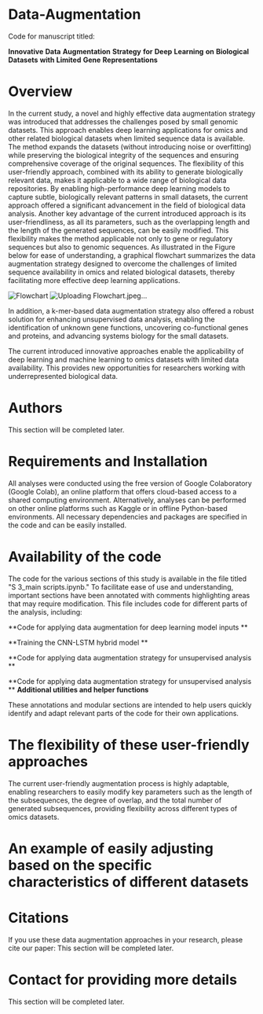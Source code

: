 # Data-Augmentation
Code for manuscript titled:

**Innovative** **Data** **Augmentation** **Strategy** **for** **Deep** **Learning** **on** **Biological** **Datasets** **with** **Limited** **Gene** **Representations**


# Overview
In the current study, a novel and highly effective data augmentation strategy was introduced that addresses the challenges posed by small genomic datasets. This approach enables deep learning applications for omics and other related biological datasets when limited sequence data is available. The method expands the datasets (without introducing noise or overfitting) while preserving the biological integrity of the sequences and ensuring comprehensive coverage of the original sequences. The flexibility of this user-friendly approach, combined with its ability to generate biologically relevant data, makes it applicable to a wide range of biological data repositories. By enabling high-performance deep learning models to capture subtle, biologically relevant patterns in small datasets, the current approach offered a significant advancement in the field of biological data analysis. Another key advantage of the current introduced approach is its user-friendliness, as all its parameters, such as the overlapping length and the length of the generated sequences, can be easily modified. This flexibility makes the method applicable not only to gene or regulatory sequences but also to genomic sequences. As illustrated in the Figure below for ease of understanding, a graphical flowchart summarizes the data augmentation strategy designed to overcome the challenges of limited sequence availability in omics and related biological datasets, thereby facilitating more effective deep learning applications.

![Flowchart](https://github.com/user-attachments/assets/56939990-8065-429c-ac3e-6bbf3fe4fe4d)
![Uploading Flowchart.jpeg…]()


In addition, a k-mer-based data augmentation strategy also offered a robust solution for enhancing unsupervised data analysis, enabling the identification of unknown gene functions, uncovering co-functional genes and proteins, and advancing systems biology for the small datasets. 

The current introduced innovative approaches enable the applicability of deep learning and machine learning to omics datasets with limited data availability. This provides new opportunities for researchers working with underrepresented biological data.

# Authors

This section will be completed later.


# Requirements and Installation

All analyses were conducted using the free version of Google Colaboratory (Google Colab), an online platform that offers cloud-based access to a shared computing environment. Alternatively, analyses can be performed on other online platforms such as Kaggle or in offline Python-based environments. All necessary dependencies and packages are specified in the code and can be easily installed.

# Availability of the code

The code for the various sections of this study is available in the file titled "S 3_main scripts.ipynb." To facilitate ease of use and understanding, important sections have been annotated with comments highlighting areas that may require modification. This file includes code for different parts of the analysis, including:
 
**Code for applying data augmentation for deep learning model inputs
**

**Training the CNN-LSTM hybrid model
**

**Code for applying data augmentation strategy for unsupervised analysis
**

**Code for applying data augmentation strategy for unsupervised analysis
**
**Additional utilities and helper functions**

These annotations and modular sections are intended to help users quickly identify and adapt relevant parts of the code for their own applications.

# The flexibility of these user-friendly approaches

The current user-friendly augmentation process is highly adaptable, enabling researchers to easily modify key parameters such as the length of the subsequences, the degree of overlap, and the total number of generated subsequences, providing flexibility across different types of omics datasets. 

# An example of easily adjusting based on the specific characteristics of different datasets





# Citations
If you use these data augmentation approaches in your research, please cite our paper:
This section will be completed later.

# Contact for providing more details
This section will be completed later.
